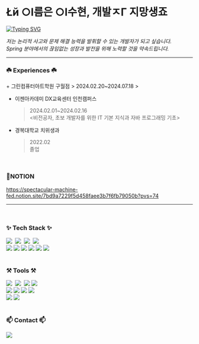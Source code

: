 # **Łй ○l름은 ○l수현, 개발ㅈΓ 지망생죠**


[![Typing SVG](https://readme-typing-svg.demolab.com?font=Fira+Code&weight=700&size=21&pause=1000&color=F72E6D&width=435&lines=lis2s2)](https://git.io/typing-svg)


*저는 논리적 사고와 문제 해결 능력을 발휘할 수 있는 개발자가 되고 싶습니다.   
Spring 분야에서의 끊임없는 성장과 발전을 위해 노력할 것을 약속드립니다.*
***

<h3 align="left">☘️ Experiences ☘️</h3>
+ 그린컴퓨터아트학원 구월점   
    > 2024.02.20~2024.07.18  
    > <OpenAI API 활용 Java(자바) 풀스택 웹개발자 양성 과정>


+ 이젠아카데미 DX교육센터 인천캠퍼스
    > 2024.02.01~2024.02.16   
    > <비전공자, 초보 개발자를 위한 IT 기본 지식과 자바 프로그래밍 기초>


+ 경복대학교 치위생과
    > 2022.02   
    > 졸업
    
<br>

### 🍓NOTION
https://spectacular-machine-fed.notion.site/7bd9a7229f5d458faee3b7f6fb79050b?pvs=74
***

<br>

<h3 align="left">✨ Tech Stack ✨</h3>
<div align="left">
  <img src="https://img.shields.io/badge/html5-E34F26.svg?style=for-the-badge&logo=html5&logoColor=white" />&nbsp
  <img src="https://img.shields.io/badge/css3-1572B6.svg?style=for-the-badge&logo=css3&logoColor=white" />&nbsp
  <img src="https://img.shields.io/badge/javascript-F7DF1E.svg?style=for-the-badge&logo=javascript&logoColor=20232a" />&nbsp
  <img src="https://img.shields.io/badge/react-20232a.svg?style=for-the-badge&logo=react&logoColor=61DAFB" />&nbsp
  
  <br>

  <img src="https://img.shields.io/badge/java-4B4B77?style=for-the-badge&logo=java&logoColor=white">
  <img src="https://img.shields.io/badge/springboot-6DB33F?style=for-the-badge&logo=springboot&logoColor=white">
  <img src="https://img.shields.io/badge/springjpa-ED2761?style=for-the-badge&logo=springjpa&logoColor=white">
  <img src="https://img.shields.io/badge/thymeleaf-005F0F?style=for-the-badge&logo=thymeleaf&logoColor=white">
  <img src="https://img.shields.io/badge/mariadb-1F305F?style=for-the-badge&logo=mariadb&logoColor=white">
  <img src="https://img.shields.io/badge/amazonec2-232F3E?style=for-the-badge&logo=amazonec2&logoColor=white">
</div>

<br>

<h3 align="left">⚒️ Tools ⚒️</h3>
<div align="left">
  <img src="https://img.shields.io/badge/git-F05033.svg?style=for-the-badge&logo=git&logoColor=white" />&nbsp
  <img src="https://img.shields.io/badge/github-181717.svg?style=for-the-badge&logo=github&logoColor=white" />&nbsp
  <img src="https://img.shields.io/badge/gradle-02303A?style=for-the-badge&logo=gradle&logoColor=white">
  <img src="https://img.shields.io/badge/postman-FF6C37?style=for-the-badge&logo=postman&logoColor=white">
  
  <br>
  
  <img src="https://img.shields.io/badge/intellijidea-000000?style=for-the-badge&logo=intellijidea&logoColor=white">
  <img src="https://img.shields.io/badge/eclipseide-2C2255?style=for-the-badge&logo=eclipseide&logoColor=white">
  <img src="https://img.shields.io/badge/dbeaver-382923?style=for-the-badge&logo=dbeaver&logoColor=white">
  <img src="https://img.shields.io/badge/VSCode-FC390E?style=for-the-badge&logo=VSCode&logoColor=white">
  
  <br>
  
  <img src="https://img.shields.io/badge/notion-000000?style=for-the-badge&logo=notion&logoColor=white">
  <img src="https://img.shields.io/badge/figma-F24E1E.svg?style=for-the-badge&logo=figma&logoColor=white" />&nbsp
</div>

<br>

<h3 align="left">📫 Contact 📫</h3>
<div align="left">
    <img
      src="https://img.shields.io/badge/imwinter1221@gmail.com-FF6B6B?style=for-the-badge&logo=gmail&logoColor=white"/>&nbsp
</div>

